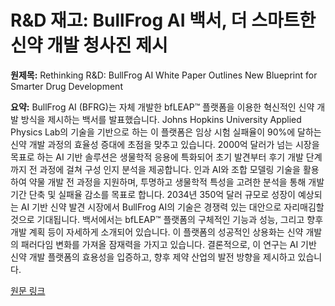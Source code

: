 # R&D 재고: BullFrog AI 백서, 더 스마트한 신약 개발 청사진 제시

**원제목:** Rethinking R&amp;D: BullFrog AI White Paper Outlines New Blueprint for Smarter Drug Development

**요약:** BullFrog AI (BFRG)는 자체 개발한 bfLEAP™ 플랫폼을 이용한 혁신적인 신약 개발 방식을 제시하는 백서를 발표했습니다.  Johns Hopkins University Applied Physics Lab의 기술을 기반으로 하는 이 플랫폼은 임상 시험 실패율이 90%에 달하는 신약 개발 과정의 효율성 증대에 초점을 맞추고 있습니다.  2000억 달러가 넘는 시장을 목표로 하는  AI 기반 솔루션은 생물학적 응용에 특화되어 초기 발견부터 후기 개발 단계까지 전 과정에 걸쳐 구성 인지 분석을 제공합니다.  인과 AI와 조합 모델링 기술을 활용하여 약물 개발 전 과정을 지원하며,  투명하고 생물학적 특성을 고려한 분석을 통해 개발 기간 단축 및 실패율 감소를 목표로 합니다.  2034년 350억 달러 규모로 성장이 예상되는 AI 기반 신약 발견 시장에서  BullFrog AI의 기술은 경쟁력 있는 대안으로 자리매김할 것으로 기대됩니다.  백서에서는 bfLEAP™ 플랫폼의 구체적인 기능과 성능, 그리고 향후 개발 계획 등이 자세하게 소개되어 있습니다.  이 플랫폼의 성공적인 상용화는 신약 개발의 패러다임 변화를 가져올 잠재력을 가지고 있습니다.  결론적으로, 이 연구는  AI 기반 신약 개발 플랫폼의 효용성을 입증하고,  향후 제약 산업의 발전 방향을 제시하고 있습니다.

[원문 링크](https://www.stocktitan.net/news/BFRG/rethinking-r-d-bull-frog-ai-white-paper-outlines-new-blueprint-for-tvzgtnqj7n42.html)
